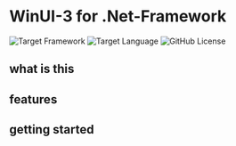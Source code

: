 ﻿# WinUI-3 for .Net-Framework

![Target Framework](https://img.shields.io/badge/.Net_Framework-4.8.1-green)
![Target Language](https://img.shields.io/badge/C%23_-12.0-green)
![GitHub License](https://img.shields.io/badge/License-GLP--2.0-blue)

## what is this

## features

## getting started

